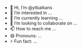 - 👋 Hi, I’m @ytbalkans
- 👀 I’m interested in ...
- 🌱 I’m currently learning ...
- 💞️ I’m looking to collaborate on ...
- 📫 How to reach me ...
- 😄 Pronouns: ...
- ⚡ Fun fact: ...

<!---
ytbalkans/ytbalkans is a ✨ special ✨ repository because its `README.md` (this file) appears on your GitHub profile.
You can click the Preview link to take a look at your changes.
--->
